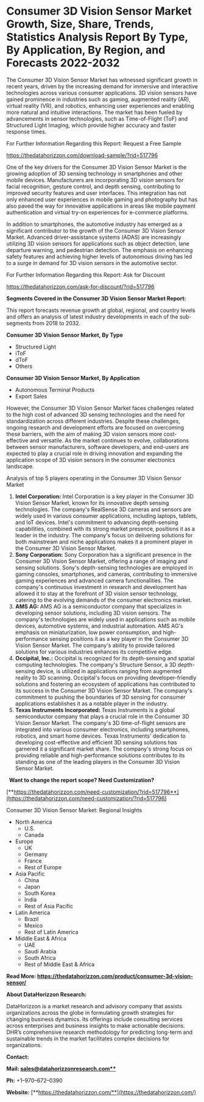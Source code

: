 ﻿# **Consumer 3D Vision Sensor Market Growth, Size, Share, Trends, Statistics Analysis Report By Type, By Application, By Region, and Forecasts 2022-2032**
The Consumer 3D Vision Sensor Market has witnessed significant growth in recent years, driven by the increasing demand for immersive and interactive technologies across various consumer applications. 3D vision sensors have gained prominence in industries such as gaming, augmented reality (AR), virtual reality (VR), and robotics, enhancing user experiences and enabling more natural and intuitive interactions. The market has been fueled by advancements in sensor technologies, such as Time-of-Flight (ToF) and Structured Light Imaging, which provide higher accuracy and faster response times.

For Further Information Regarding this Report: Request a Free Sample

<https://thedatahorizzon.com/download-sample/?rid=517796>

One of the key drivers for the Consumer 3D Vision Sensor Market is the growing adoption of 3D sensing technology in smartphones and other mobile devices. Manufacturers are incorporating 3D vision sensors for facial recognition, gesture control, and depth sensing, contributing to improved security features and user interfaces. This integration has not only enhanced user experiences in mobile gaming and photography but has also paved the way for innovative applications in areas like mobile payment authentication and virtual try-on experiences for e-commerce platforms.

In addition to smartphones, the automotive industry has emerged as a significant contributor to the growth of the Consumer 3D Vision Sensor Market. Advanced driver-assistance systems (ADAS) are increasingly utilizing 3D vision sensors for applications such as object detection, lane departure warning, and pedestrian detection. The emphasis on enhancing safety features and achieving higher levels of autonomous driving has led to a surge in demand for 3D vision sensors in the automotive sector.

For Further Information Regarding this Report: Ask for Discount

<https://thedatahorizzon.com/ask-for-discount/?rid=517796>

**Segments Covered in the Consumer 3D Vision Sensor Market Report:**

This report forecasts revenue growth at global, regional, and country levels and offers an analysis of latest industry developments in each of the sub-segments from 2018 to 2032.

**Consumer 3D Vision Sensor Market, By Type**

- Structured Light
- iToF
- dToF
- Others

**Consumer 3D Vision Sensor Market, By Application**

- Autonomous Terminal Products
- Export Sales

However, the Consumer 3D Vision Sensor Market faces challenges related to the high cost of advanced 3D sensing technologies and the need for standardization across different industries. Despite these challenges, ongoing research and development efforts are focused on overcoming these barriers, with the aim of making 3D vision sensors more cost-effective and versatile. As the market continues to evolve, collaborations between sensor manufacturers, software developers, and end-users are expected to play a crucial role in driving innovation and expanding the application scope of 3D vision sensors in the consumer electronics landscape.



Analysis of top 5 players operating in the Consumer 3D Vision Sensor Market 

1. **Intel Corporation:** Intel Corporation is a key player in the Consumer 3D Vision Sensor Market, known for its innovative depth sensing technologies. The company's RealSense 3D cameras and sensors are widely used in various consumer applications, including laptops, tablets, and IoT devices. Intel's commitment to advancing depth-sensing capabilities, combined with its strong market presence, positions it as a leader in the industry. The company's focus on delivering solutions for both mainstream and niche applications makes it a prominent player in the Consumer 3D Vision Sensor Market.
1. **Sony Corporation:** Sony Corporation has a significant presence in the Consumer 3D Vision Sensor Market, offering a range of imaging and sensing solutions. Sony's depth-sensing technologies are employed in gaming consoles, smartphones, and cameras, contributing to immersive gaming experiences and advanced camera functionalities. The company's continuous investment in research and development has allowed it to stay at the forefront of 3D vision sensor technology, catering to the evolving demands of the consumer electronics market.
1. **AMS AG:** AMS AG is a semiconductor company that specializes in developing sensor solutions, including 3D vision sensors. The company's technologies are widely used in applications such as mobile devices, automotive systems, and industrial automation. AMS AG's emphasis on miniaturization, low power consumption, and high-performance sensing positions it as a key player in the Consumer 3D Vision Sensor Market. The company's ability to provide tailored solutions for various industries enhances its competitive edge.
1. **Occipital, Inc.:** Occipital is recognized for its depth-sensing and spatial computing technologies. The company's Structure Sensor, a 3D depth-sensing device, is utilized in applications ranging from augmented reality to 3D scanning. Occipital's focus on providing developer-friendly solutions and fostering an ecosystem of applications has contributed to its success in the Consumer 3D Vision Sensor Market. The company's commitment to pushing the boundaries of 3D sensing for consumer applications establishes it as a notable player in the industry.
1. **Texas Instruments Incorporated:** Texas Instruments is a global semiconductor company that plays a crucial role in the Consumer 3D Vision Sensor Market. The company's 3D time-of-flight sensors are integrated into various consumer electronics, including smartphones, robotics, and smart home devices. Texas Instruments' dedication to developing cost-effective and efficient 3D sensing solutions has garnered it a significant market share. The company's strong focus on providing reliable and high-performance solutions contributes to its standing as one of the leading players in the Consumer 3D Vision Sensor Market.



` `**Want to change the report scope? Need Customization?**

[**https://thedatahorizzon.com/need-customization/?rid=517796**](https://thedatahorizzon.com/need-customization/?rid=517796)

Consumer 3D Vision Sensor Market: Regional Insights

- North America
  - U.S.
  - Canada
- Europe
  - UK
  - Germany
  - France
  - Rest of Europe
- Asia Pacific
  - China
  - Japan
  - South Korea
  - India
  - Rest of Asia Pacific
- Latin America
  - Brazil
  - Mexico
  - Rest of Latin America
- Middle East & Africa
  - UAE
  - Saudi Arabia
  - South Africa
  - Rest of Middle East & Africa

**Read More: https://thedatahorizzon.com/product/consumer-3d-vision-sensor/**

**About DataHorizzon Research:**

DataHorizzon is a market research and advisory company that assists organizations across the globe in formulating growth strategies for changing business dynamics. Its offerings include consulting services across enterprises and business insights to make actionable decisions. DHR’s comprehensive research methodology for predicting long-term and sustainable trends in the market facilitates complex decisions for organizations.

**Contact:**

**Mail: [sales@datahorizzonresearch.com**](mailto:sales@datahorizzonresearch.com)**

**Ph:** +1–970–672–0390

**Website:** [**https://thedatahorizzon.com/**](https://thedatahorizzon.com/)


